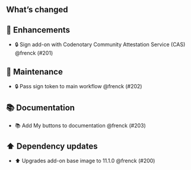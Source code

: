 ## What’s changed

## 🚀 Enhancements

- 🔒 Sign add-on with Codenotary Community Attestation Service (CAS) @frenck (#201)

## 🧰 Maintenance

- 🔒 Pass sign token to main workflow @frenck (#202)

## 📚 Documentation

- 📚 Add My buttons to documentation @frenck (#203)

## ⬆️ Dependency updates

- ⬆️ Upgrades add-on base image to 11.1.0 @frenck (#200)
